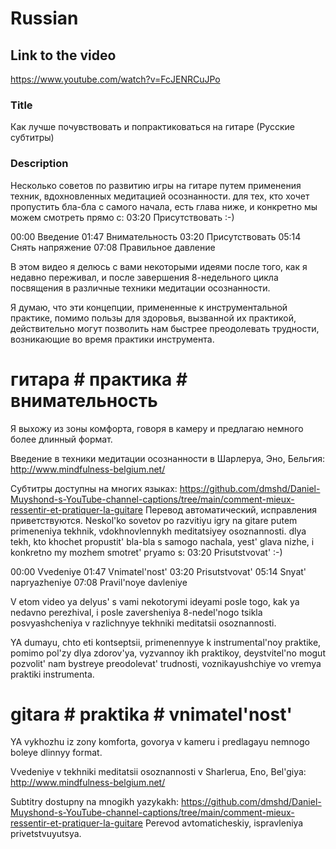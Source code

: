 
# Russian 
## Link to the video
https://www.youtube.com/watch?v=FcJENRCuJPo

### Title
Как лучше почувствовать и попрактиковаться на гитаре (Русские субтитры)

### Description
Несколько советов по развитию игры на гитаре путем применения техник, вдохновленных медитацией осознанности. для тех, кто хочет пропустить бла-бла с самого начала, есть глава ниже, и конкретно мы можем смотреть прямо с: 03:20 Присутствовать :-)

00:00 Введение
01:47 Внимательность
03:20 Присутствовать
05:14 Снять напряжение
07:08 Правильное давление

В этом видео я делюсь с вами некоторыми идеями после того, как я недавно переживал, и после завершения 8-недельного цикла посвящения в различные техники медитации осознанности.

Я думаю, что эти концепции, примененные к инструментальной практике, помимо пользы для здоровья, вызванной их практикой, действительно могут позволить нам быстрее преодолевать трудности, возникающие во время практики инструмента.

 # гитара # практика # внимательность

Я выхожу из зоны комфорта, говоря в камеру и предлагаю немного более длинный формат.

Введение в техники медитации осознанности в Шарлеруа, Эно, Бельгия: http://www.mindfulness-belgium.net/

Субтитры доступны на многих языках: https://github.com/dmshd/Daniel-Muyshond-s-YouTube-channel-captions/tree/main/comment-mieux-ressentir-et-pratiquer-la-guitare
Перевод автоматический, исправления приветствуются.
Neskol'ko sovetov po razvitiyu igry na gitare putem primeneniya tekhnik, vdokhnovlennykh meditatsiyey osoznannosti. dlya tekh, kto khochet propustit' bla-bla s samogo nachala, yest' glava nizhe, i konkretno my mozhem smotret' pryamo s: 03:20 Prisutstvovat' :-)

00:00 Vvedeniye
01:47 Vnimatel'nost'
03:20 Prisutstvovat'
05:14 Snyat' napryazheniye
07:08 Pravil'noye davleniye

V etom video ya delyus' s vami nekotorymi ideyami posle togo, kak ya nedavno perezhival, i posle zaversheniya 8-nedel'nogo tsikla posvyashcheniya v razlichnyye tekhniki meditatsii osoznannosti.

YA dumayu, chto eti kontseptsii, primenennyye k instrumental'noy praktike, pomimo pol'zy dlya zdorov'ya, vyzvannoy ikh praktikoy, deystvitel'no mogut pozvolit' nam bystreye preodolevat' trudnosti, voznikayushchiye vo vremya praktiki instrumenta.

 # gitara # praktika # vnimatel'nost'

YA vykhozhu iz zony komforta, govorya v kameru i predlagayu nemnogo boleye dlinnyy format.

Vvedeniye v tekhniki meditatsii osoznannosti v Sharlerua, Eno, Bel'giya: http://www.mindfulness-belgium.net/

Subtitry dostupny na mnogikh yazykakh: https://github.com/dmshd/Daniel-Muyshond-s-YouTube-channel-captions/tree/main/comment-mieux-ressentir-et-pratiquer-la-guitare
Perevod avtomaticheskiy, ispravleniya privetstvuyutsya.
